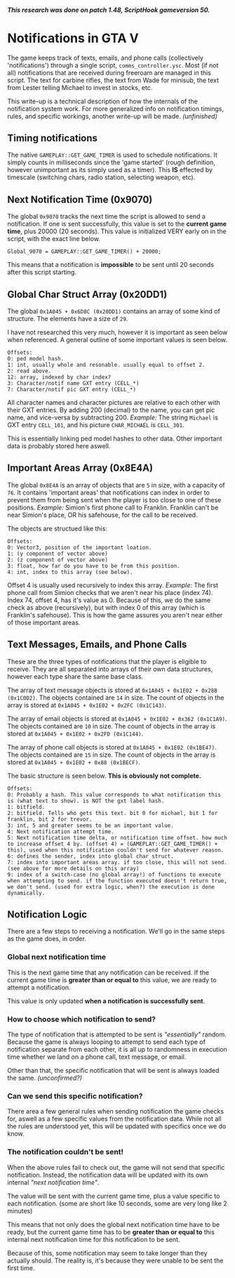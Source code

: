 ##### This research was done on patch 1.48, ScriptHook gameversion 50.

# Notifications in GTA V

The game keeps track of texts, emails, and phone calls (collectively 'notifications') through a single script, `comms_controller.ysc`.
Most (if not all) notifications that are received during freeroam are managed in this script. The text for carbine rifles, the text from Wade for minisub, the text from Lester telling Michael to invest in stocks, etc.

This write-up is a technical description of how the internals of the notification system work. For more generalized info on notification timings, rules, and specific workings, another write-up will be made. _(unfinished)_

## Timing notifications

The native `GAMEPLAY::GET_GAME_TIMER` is used to schedule notifications. It simply counts in milliseconds since the 'game started' (rough definition, however unimportant as its simply used as a timer).
This **IS** effected by timescale (switching chars, radio station, selecting weapon, etc).

## Next Notification Time (0x9070)

The global `0x9070` tracks the next time the script is allowed to send a notification. If one is sent successfully, this value is set to the **current game time**, plus 20000 (20 seconds).
This value is initialized VERY early on in the script, with the exact line below.

`Global_9070 = GAMEPLAY::GET_GAME_TIMER() + 20000;`

This means that a notification is **impossible** to be sent until 20 seconds after this script starting.

## Global Char Struct Array (0x20DD1)

The global `0x1A045 + 0x6D8C (0x20DD1)` contains an array of some kind of structure. The elements have a size of `29`.

I have not researched this very much, however it is important as seen below when referenced. A general outline of some important values is seen below.

```
Offsets:
0: ped model hash.
1: int, usually whole and resonable. usually equal to offset 2.
2: read above.
12: array, indexed by char index?
3: Character/notif name GXT entry (CELL_*)
7: Character/notif pic GXT entry (CELL_*)
```

All character names and character pictures are relative to each other with their GXT entries. By adding 200 (decimal) to the name, you can get pic name, and vice-versa by subtracting 200.
_Example:_
The string `Michael` is GXT entry `CELL_101`, and his picture `CHAR_MICHAEL` is `CELL_301`.

This is essentially linking ped model hashes to other data. Other important data is probably stored here aswell.

## Important Areas Array (0x8E4A)

The global `0x8E4A` is an array of objects that are `5` in size, with a capacity of `76`.
It contains 'important areas' that notifications can index in order to prevent them from being sent when the player is too close to one of these positions. _Example:_ Simion's first phone call to Franklin. Franklin can't be near Simion's place, OR his safehouse, for the call to be received.

The objects are structued like this:

```
Offsets:
0: Vector3, position of the important loation.
1: (y component of vector above)
2: (z component of vector above)
3: float, how far do you have to be from this position.
4: int, index to this array (see below).
```

Offset 4 is usually used recursively to index this array. _Example:_ The first phone call from Simion checks that we aren't near his place (index 74). Index 74, offset 4, has it's value as 0. Because of this, we do the same check as above (recursively), but with index 0 of this array (which is Franklin's safehouse). This is how the game assures you aren't near either of those important areas.

## Text Messages, Emails, and Phone Calls

These are the three types of notifications that the player is eligible to receive. They are all separated into arrays of their own data structures, however each type share the same base class.

The array of text message objects is stored at `0x1A045 + 0x1E02 + 0x28B (0x1C0D2)`. The objects contained are `14` in size.
The count of objects in the array is stored at `0x1A045 + 0x1E02 + 0x2FC (0x1C143)`.

The array of email objects is stored at `0x1A045 + 0x1E02 + 0x362 (0x1C1A9)`. The objects contained are `10` in size.
The count of objects in the array is stored at `0x1A045 + 0x1E02 + 0x2FD (0x1C144)`.

The array of phone call objects is stored at `0x1A045 + 0x1E02 (0x1BE47)`. The objects contained are `15` in size.
The count of objects in the array is stored at `0x1A045 + 0x1E02 + 0x88 (0x1BECF)`.

The basic structure is seen below. **This is obviously not complete.**

```
Offsets:
0: Probably a hash. This value corresponds to what notification this is (what text to show). is NOT the gxt label hash.
1: bitfield.
2: bitfield. Tells who gets this text. bit 0 for michael, bit 1 for franklin, bit 2 for trevor.
3: int, 5 and greater seems to be an important value.
4: Next notification attempt time.
5: Next notification time delta, or notification time offset. how much to increase offset 4 by. (offset 4) = (GAMEPLAY::GET_GAME_TIMER() + this), used when this notification couldn't send for whatever reason.
6: defines the sender, index into global char struct.
7: index into important areas array. if too close, this will not send. (see above for more details on this array)
9: index of a switch-case (no global array!) of functions to execute when attempting to send. if the function executed doesn't return true, we don't send. (used for extra logic, when?) the execution is done dynamically.
```

## Notification Logic

There are a few steps to receiving a notification. We'll go in the same steps as the game does, in order.

### Global next notification time

This is the next game time that any notification can be received. If the current game time is **greater than or equal to** this value, we are ready to attempt a notification.

This value is only updated **when a notification is successfully sent**.

### How to choose which notification to send?

The type of notification that is attempted to be sent is _"essentially"_ random. Because the game is always looping to attempt to send each type of notification separate from each other, it is all up to randomness in execution time whether we land on a phone call, text message, or email.

Other than that, the specific notification that will be sent is always loaded the same. _(unconfirmed?)_

### Can we send this specific notification?

There area a few general rules when sending notification the game checks for, aswell as a few specific values from the notification data. While not all the rules are understood yet, this will be updated with specifics once we do know.

### The notification couldn't be sent!

When the above rules fail to check out, the game will not send that specific notification. Instead, the notification data will be updated with its own internal _"next notification time"_.

The value will be sent with the current game time, plus a value specific to each notification. (some are short like 10 seconds, some are very long like 2 minutes)

This means that not only does the global next notification time have to be ready, but the current game time has to be **greater than or equal to** this internal next notification time for this notification to be sent.

Because of this, some notification may seem to take longer than they actually should. The reality is, it's because they were unable to be sent the first time.
